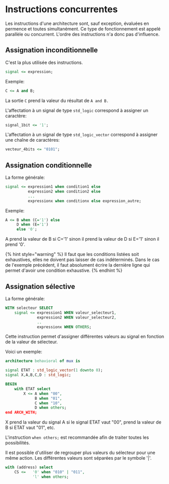 # Instructions concurrentes

Les instructions d'une architecture sont, sauf exception, évaluées en permence et toutes simultanément. Ce type de fonctionnement est appelé parallèle ou concurrent. L'ordre des instructions n'a donc pas d'influence.

## Assignation inconditionnelle

C'est la plus utilisée des instructions.

```vhdl
signal <= expression;
```

Exemple:

```vhdl
C <= A and B;
```

La sortie `C` prend la valeur du résultat de `A and B.`

L'affectation à un signal de type `std_logic` correspond à assigner un caractère:

```vhdl
signal_1bit <= '1';
```

L'affectation à un signal de type `std_logic_vector` correspond à assigner une chaîne de caractères:

```vhdl
vecteur_4bits <= "0101";
```

## Assignation conditionnelle

La forme générale:

```vhdl
signal <= expression1 when condition1 else
          expression2 when condition2 else
          ...
          expressionx when conditionx else expression_autre;
```

Exemple:

```vhdl
A <= B when (C='1') else 
     D when (E='1') 
     else '0';
```

A prend la valeur de B si C='1' sinon il prend la valeur de D si E='1' sinon il prend '0'.&#x20;

{% hint style="warning" %}
Il faut que les conditions listées soit exhaustives, elles ne doivent pas laisser de cas indéterminés. Dans le cas de l'exemple précédent, il faut absolument écrire la dernière ligne qui permet d'avoir une condition exhaustive.&#x20;
{% endhint %}

## Assignation sélective

La forme générale:

```vhdl
WITH selecteur SELECT
    signal <= expression1 WHEN valeur_selecteur1,
              expression2 WHEN valeur_selecteur2,
              ..
              expressionx WHEN OTHERS;
```

Cette instruction permet d'assigner différentes valeurs au signal en fonction de la valeur de sélecteur.

Voici un exemple:

```vhdl
architecture behavioral of mux is

signal ETAT : std_logic_vector(1 downto 0);
signal X,A,B,C,D : std_logic;

BEGIN
    with ETAT select
        X <= A when "00",
             B when "01",
             C when "10",
             D when others;
end ARCH_WITH;
```

X prend la valeur du signal A si le signal ETAT  vaut "00", prend la valeur de B si ETAT vaut "01", etc.

L'instruction `when others;` est recommandée afin de traiter toutes les possibilités.

Il est possible d'utiliser de regrouper plus valeurs du sélecteur pour une même action. Les différentes valeurs sont séparées par le symbole '|'.

```vhdl
with (address) select
    CS <=   '0' when "010" | "011",
            'l' when others;
```
